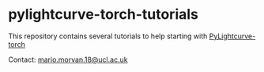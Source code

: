 # pylightcurve-torch-tutorials

This repository contains several tutorials to help starting with [PyLightcurve-torch](https://github.com/ucl-exoplanets/pylightcurve-torch)

Contact: mario.morvan.18@ucl.ac.uk
